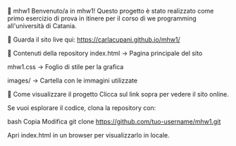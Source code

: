 📌 mhw1
Benvenuto/a in mhw1! Questo progetto è stato realizzato come primo esercizio di prova in itinere per il corso di we programming all'università di Catania.

🔗 Guarda il sito live qui: https://carlacupani.github.io/mhw1/

📂 Contenuti della repository
index.html → Pagina principale del sito

mhw1.css → Foglio di stile per la grafica

images/ → Cartella con le immagini utilizzate

🚀 Come visualizzare il progetto
Clicca sul link sopra per vedere il sito online.

Se vuoi esplorare il codice, clona la repository con:

bash
Copia
Modifica
git clone https://github.com/tuo-username/mhw1.git

Apri index.html in un browser per visualizzarlo in locale.
